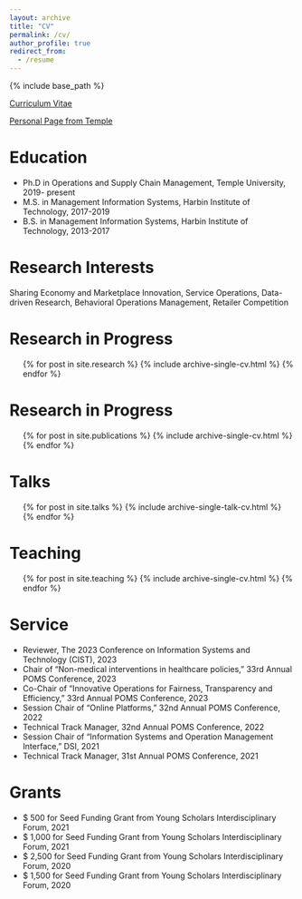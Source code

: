 ```yaml
---
layout: archive
title: "CV"
permalink: /cv/
author_profile: true
redirect_from:
  - /resume
---
```


{% include base_path %}

[Curriculum Vitae](https://ssrn.com/abstract=4508590)

[Personal Page from Temple](https://www.fox.temple.edu/directory/jingxuan-geng)



Education
======
* Ph.D in Operations and Supply Chain Management, Temple University, 2019- present
* M.S. in Management Information Systems, Harbin Institute of Technology, 2017-2019
* B.S. in Management Information Systems, Harbin Institute of Technology, 2013-2017


Research Interests
======
Sharing Economy and Marketplace Innovation, Service Operations, Data-driven Research, Behavioral Operations Management, Retailer Competition

Research in Progress
======
  <ul>{% for post in site.research %}
    {% include archive-single-cv.html %}
  {% endfor %}</ul>
  

Research in Progress
======
  <ul>{% for post in site.publications %}
    {% include archive-single-cv.html %}
  {% endfor %}</ul>
  
Talks
======
  <ul>{% for post in site.talks %}
    {% include archive-single-talk-cv.html %}
  {% endfor %}</ul>
  
Teaching
======
  <ul>{% for post in site.teaching %}
    {% include archive-single-cv.html %}
  {% endfor %}</ul>
  
Service
======
* Reviewer, The 2023 Conference on Information Systems and Technology (CIST), 2023
* Chair of “Non-medical interventions in healthcare policies,” 33rd Annual POMS Conference, 2023
* Co-Chair of “Innovative Operations for Fairness, Transparency and Efficiency,” 33rd Annual POMS Conference, 2023
* Session Chair of “Online Platforms,” 32nd Annual POMS Conference, 2022
* Technical Track Manager, 32nd Annual POMS Conference, 2022
* Session Chair of “Information Systems and Operation Management Interface,” DSI, 2021
* Technical Track Manager, 31st Annual POMS Conference, 2021

Grants
======
* $ 500 for Seed Funding Grant from Young Scholars Interdisciplinary Forum, 2021
* $ 1,000 for Seed Funding Grant from Young Scholars Interdisciplinary Forum, 2021
* $ 2,500 for Seed Funding Grant from Young Scholars Interdisciplinary Forum, 2020
* $ 1,500 for Seed Funding Grant from Young Scholars Interdisciplinary Forum, 2020
